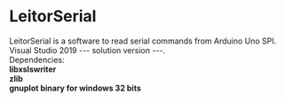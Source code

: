 # LeitorSerial
LeitorSerial is a software to read serial commands from Arduino Uno SPI.  
Visual Studio 2019 --- solution version ---.  
Dependencies:  
  **libxslswriter**  
  **zlib**  
  **gnuplot binary for windows 32 bits**  
